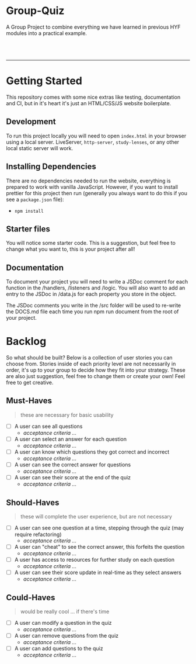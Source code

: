 # Group-Quiz
A Group Project to combine everything we have learned in previous HYF modules into a practical example.<br><br><br><br>
- - - - - - - - - - - - - - - - - - - - - - - - - - - - - - - - - - - - - - - - - - - - - - - - - - - - - - - - - - - -

# Getting Started

This repository comes with some nice extras like testing, documentation and CI, but in it's heart it's just an HTML/CSS/JS website boilerplate.

## Development

To run this project locally you will need to open `index.html` in your browser using a local server. LiveServer, `http-server`, `study-lenses`, or any other local static server will work.

## Installing Dependencies

There are no dependencies needed to run the website, everything is prepared to work with vanilla JavaScript. However, if you want to install prettier for this project then run (generally you always want to do this if you see a `package.json` file):

- `npm install`

## Starter files

You will notice some starter code. This is a suggestion, but feel free to change what you want to, this is your project after all!

## Documentation

To document your project you will need to write a JSDoc comment for each function in the /handlers, /listeners and /logic. You will also want to add an entry to the JSDoc in /data.js for each property you store in the object.

The JSDoc comments you write in the /src folder will be used to re-write the DOCS.md file each time you run npm run document from the root of your project.

# Backlog

So what should be built? Below is a collection of user stories you can choose from. Stories inside of each priority level are not necessarily in order, it's up to your group to decide how they fit into your strategy. These are also just suggestion, feel free to change them or create your own! Feel free to get creative.

## Must-Haves

> these are necessary for basic usability

- [ ] A user can see all questions
  - _acceptance criteria ..._
- [ ] A user can select an answer for each question
  - _acceptance criteria ..._
- [ ] A user can know which questions they got correct and incorrect
  - _acceptance criteria ..._
- [ ] A user can see the correct answer for questions
  - _acceptance criteria ..._
- [ ] A user can see their score at the end of the quiz
  - _acceptance criteria ..._

## Should-Haves

> these will complete the user experience, but are not necessary

- [ ] A user can see one question at a time, stepping through the quiz (may require refactoring)
  - _acceptance criteria ..._
- [ ] A user can "cheat" to see the correct answer, this forfeits the question
  - _acceptance criteria ..._
- [ ] A user has access to resources for further study on each question
  - _acceptance criteria ..._
- [ ] A user can see their score update in real-time as they select answers
  - _acceptance criteria ..._

## Could-Haves

> would be really cool ... if there's time

- [ ] A user can modify a question in the quiz
  - _acceptance criteria ..._
- [ ] A user can remove questions from the quiz
  - _acceptance criteria ..._
- [ ] A user can add questions to the quiz
  - _acceptance criteria ..._


